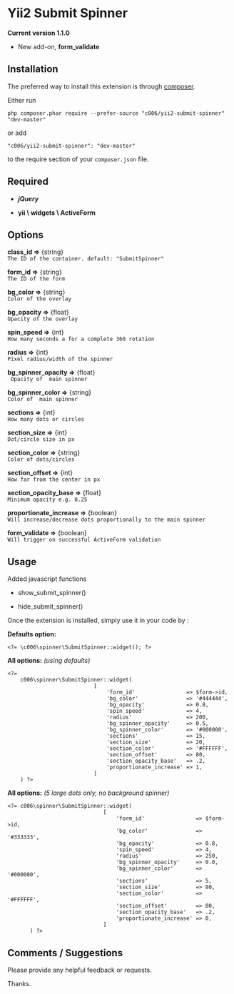 Yii2 Submit Spinner
===================


**Current version 1.1.0**

+ New add-on, **form_validate**


Installation
------------

The preferred way to install this extension is through [composer](http://getcomposer.org/download/).

Either run

`
php composer.phar require --prefer-source "c006/yii2-submit-spinner" "dev-master"
`

or add

`
"c006/yii2-submit-spinner": "dev-master"
`

to the require section of your `composer.json` file.


Required
--------

+ ***jQuery***

+ **yii \ widgets \ ActiveForm**


Options
-------

**class_id =>**  {string}  
` The ID of the container. default: "SubmitSpinner" `

**form_id =>**  {string}  
` The ID of the form `

**bg_color =>**  {string}  
` Color of the overlay `

**bg_opacity =>**  {float}  
` Opacity of the overlay `

**spin_speed =>**  {int}  
` How many seconds a for a complete 360 rotation `

**radius =>**  {int}  
` Pixel radius/width of the spinner `

**bg_spinner_opacity =>**  {float}  
` Opacity of  main spinner`

**bg_spinner_color =>**  {string}  
` Color of  main spinner `

**sections =>**  {int}  
` How many dots or circles `

**section_size =>**  {int}  
` Dot/circle size in px `

**section_color =>**  {string}  
` Color of dots/circles `

**section_offset =>**  {int}  
` How far from the center in px `

**section_opacity_base =>**  {float}  
` Minimum opacity e.g. 0.25 `

**proportionate_increase =>**  {boolean}  
` Will increase/decrease dots proportionally to the main spinner `

**form_validate =>**  {boolean}  
` Will trigger on successful ActiveForm validation `



Usage
-----

Added javascript functions

+ show_submit_spinner()

+ hide_submit_spinner()



Once the extension is installed, simply use it in your code by  :


**Defaults option:**

>
    <?= \c006\spinner\SubmitSpinner::widget(); ?>



**All options:**
_(using defaults)_

>
    <?=
        c006\spinner\SubmitSpinner::widget(
                               [
                                   'form_id'                => $form->id,
                                   'bg_color'               => '#444444',
                                   'bg_opacity'             => 0.8,
                                   'spin_speed'             => 4,
                                   'radius'                 => 200,
                                   'bg_spinner_opacity'     => 0.5,
                                   'bg_spinner_color'       => '#000000',
                                   'sections'               => 15,
                                   'section_size'           => 20,
                                   'section_color'          => '#FFFFFF',
                                   'section_offset'         => 80,
                                   'section_opacity_base'   => .2,
                                   'proportionate_increase' => 1,
                               ]
        ) ?>


**All options:**
_(5 large dots only, no background spinner)_


>
    <?= c006\spinner\SubmitSpinner::widget(
                                  [
                                      'form_id'                => $form->id,
                                      'bg_color'               => '#333333',
                                      'bg_opacity'             => 0.8,
                                      'spin_speed'             => 4,
                                      'radius'                 => 250,
                                      'bg_spinner_opacity'     => 0.0,
                                      'bg_spinner_color'       => '#000000',
                                      'sections'               => 5,
                                      'section_size'           => 80,
                                      'section_color'          => '#FFFFFF',
                                      'section_offset'         => 80,
                                      'section_opacity_base'   => .2,
                                      'proportionate_increase' => 0,
                                  ]
           ) ?>



Comments / Suggestions
--------------------

Please provide any helpful feedback or requests.

Thanks.


































